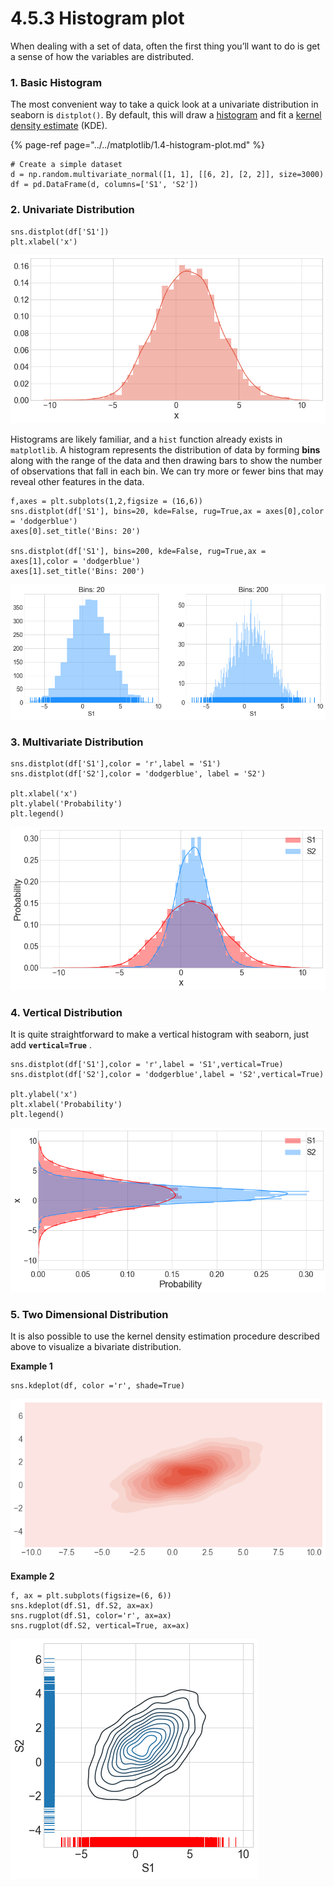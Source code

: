 # 4.5.3 Histogram plot

When dealing with a set of data, often the first thing you’ll want to do is get a sense of how the variables are distributed.

### 1. Basic Histogram

The most convenient way to take a quick look at a univariate distribution in seaborn is  `distplot()`. By default, this will draw a [histogram](https://en.wikipedia.org/wiki/Histogram) and fit a [kernel density estimate](https://en.wikipedia.org/wiki/Kernel_density_estimation) \(KDE\).

{% page-ref page="../../matplotlib/1.4-histogram-plot.md" %}

```text
# Create a simple dataset
d = np.random.multivariate_normal([1, 1], [[6, 2], [2, 2]], size=3000)
df = pd.DataFrame(d, columns=['S1', 'S2'])
```

### 2. Univariate Distribution

```text
sns.distplot(df['S1'])
plt.xlabel('x')
```

![](../../.gitbook/assets/univarate.png)

Histograms are likely familiar, and a `hist` function already exists in `matplotlib`. A histogram represents the distribution of data by forming **bins** along with the range of the data and then drawing bars to show the number of observations that fall in each bin. We can try more or fewer bins that may reveal other features in the data.

```text
f,axes = plt.subplots(1,2,figsize = (16,6))
sns.distplot(df['S1'], bins=20, kde=False, rug=True,ax = axes[0],color = 'dodgerblue')
axes[0].set_title('Bins: 20')

sns.distplot(df['S1'], bins=200, kde=False, rug=True,ax = axes[1],color = 'dodgerblue')
axes[1].set_title('Bins: 200')
```

![](../../.gitbook/assets/download%20%2814%29.png)

### 3. Multivariate Distribution

```text
sns.distplot(df['S1'],color = 'r',label = 'S1')
sns.distplot(df['S2'],color = 'dodgerblue', label = 'S2')

plt.xlabel('x')
plt.ylabel('Probability')
plt.legend()
```

![](../../.gitbook/assets/multivarate.png)

### 4. Vertical Distribution

It is quite straightforward to make a vertical histogram with seaborn, just add **`vertical=True`** .

```text
sns.distplot(df['S1'],color = 'r',label = 'S1',vertical=True)
sns.distplot(df['S2'],color = 'dodgerblue',label = 'S2',vertical=True)

plt.ylabel('x')
plt.xlabel('Probability')
plt.legend()
```

![](../../.gitbook/assets/vertical.png)

### 5. Two Dimensional Distribution

It is also possible to use the kernel density estimation procedure described above to visualize a bivariate distribution.

**Example 1**

```text
sns.kdeplot(df, color ='r', shade=True)
```

![](../../.gitbook/assets/density-plot.png)

**Example 2**

```text
f, ax = plt.subplots(figsize=(6, 6))
sns.kdeplot(df.S1, df.S2, ax=ax)
sns.rugplot(df.S1, color='r', ax=ax)
sns.rugplot(df.S2, vertical=True, ax=ax)
```

![](../../.gitbook/assets/download-1%20%2810%29.png)

